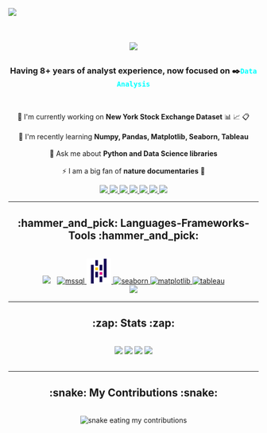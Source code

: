 [//]: # (https://gpvc.arturio.dev/Serahsi) 
[//]: # (Unfortunately aliwert's repo, as seen above was archived and the link isn't working so I built my own "https://github.com/Serahsi/github-profile-view-tracker")
![](https://komarev.com/ghpvc/?username=Serahsi&style=for-the-badge&color=orange)

<h1 align="center">
    <img src="https://readme-typing-svg.herokuapp.com/?font=Righteous&size=35&center=true&vCenter=true&width=500&height=70&duration=4000&lines=Hi+There!+👋;+I'm+Serahsi+Sen!;A+Curious+🔍+Data+Analyst!+" />
</h1>
<h3 align="center">Having 8+ years of analyst experience, now focused on ✒️<code style="color : aqua">Data Analysis</code></h3>
<br/>
<div align="center">
 
 :telescope: I'm currently working on **New York Stock Exchange Dataset** 📊 📈 📋<br><br>
 :seedling: I'm recently learning **Numpy, Pandas, Matplotlib, Seaborn, Tableau**<br><br>
:speech_balloon: Ask me about **Python and Data Science libraries**<br><br>
:zap: I am a big fan of **nature documentaries** 🐧
 </div>
 
<div align="center"> 
  <a href="mailto:truthseeker308803@gmail.com">
    <img src="https://img.shields.io/badge/Gmail-333333?style=for-the-badge&logo=gmail&logoColor=red" />
  </a>
  <a href="https://www.linkedin.com/in/serahsi-sen/" target="_blank">
    <img src="https://img.shields.io/badge/LinkedIn-0077B5?style=for-the-badge&logo=linkedin&logoColor=white" target="_blank" />
  </a>
  <a href="https://public.tableau.com/app/profile/serahsi.sen/vizzes" target="_blank">
     <img src="https://img.shields.io/badge/Tableau-E97627?style=for-the-badge&logo=Tableau&logoColor=white" target="_blank" /> <!-- sqlite, safari, google-chrome are other good icon options -->
  </a>
 <a href="https://www.kaggle.com/serahsisen">
    <img src="https://img.shields.io/badge/Kaggle-20BEFF?style=for-the-badge&logo=Kaggle&logoColor=white" />
  </a>
  <a href="https://stackoverflow.com/users/22994857/serahsi-sen">
    <img src=" 	https://img.shields.io/badge/Stack_Overflow-FE7A16?style=for-the-badge&logo=stack-overflow&logoColor=white" />
  </a>
   <a href="https://www.hackerrank.com/profile/serahsi">
    <img src="https://img.shields.io/badge/-Hackerrank-2EC866?style=for-the-badge&logo=HackerRank&logoColor=white" />
  </a>
   <a href="https://medium.com/@truthseeker308803">
    <img src="https://img.shields.io/badge/Medium-12100E?style=for-the-badge&logo=medium&logoColor=white" />
  </a>
</div>
 <hr/>
 
<h2 align="center">:hammer_and_pick: Languages-Frameworks-Tools :hammer_and_pick:</h2>
<br/>
<div align="center">
  <img src="https://skillicons.dev/icons?i=python,mysql" />
    <a href="https://www.microsoft.com/en-us/sql-server" target="_blank" rel="noreferrer"> <img src="https://www.svgrepo.com/show/303229/microsoft-sql-server-logo.svg" style="border-radius: 40; margin-left: 10px;" alt="mssql" width="50" height="50"/> </a> <a href="https://pandas.pydata.org/" target="_blank" rel="noreferrer"> <img src="https://raw.githubusercontent.com/devicons/devicon/2ae2a900d2f041da66e950e4d48052658d850630/icons/pandas/pandas-original.svg" alt="pandas" style="border-radius: 40;" alt="mssql" width="50" height="50"/> <a href="https://seaborn.pydata.org/" target="_blank" rel="noreferrer"> <img src="https://seaborn.pydata.org/_images/logo-mark-lightbg.svg" alt="seaborn" style="border-radius: 40;" alt="seaborn" width="55" height="55" />
<a href="https://matplotlib.org/" target="_blank" rel="noreferrer"> <img src="https://upload.wikimedia.org/wikipedia/commons/0/01/Created_with_Matplotlib-logo.svg" alt="matplotlib" style="border-radius: 40;" alt="mssql" width="50" height="50"/> </a>
<a href="https://www.tableau.com/" target="_blank" rel="noreferrer"> <img src="https://cloud.githubusercontent.com/assets/1724406/14420001/cfc72600-ffc9-11e5-8743-9b94ce8af254.png" alt="tableau" alt="tableau" width="50" height="50" style="border-radius: 40;"> </a>
  <br>  
  <img src="https://skillicons.dev/icons?i=html,css,github,git,linux,ubuntu,anaconda,vscode,azure" />
 

<hr/>
<h2 align="center">:zap: Stats :zap:</h2>
<br>
<div align=center>

  <img width="440px" src="https://github-readme-activity-graph.vercel.app/graph?username=Serahsi&theme=react">
  <img width="385px" src="https://github-readme-streak-stats.herokuapp.com/?user=Serahsi&theme=react" />
  <img width="440px" src="https://github-readme-stats.vercel.app/api?username=Serahsi&show_icons=true&theme=react">
  <img width="385px" src="https://github-readme-stats.anuraghazra1.vercel.app/api/top-langs/?username=Serahsi&layout=compact&theme=react" />
  <br/>

</div>
<br/>
<hr/>
<div align="center">
  <h2>:snake: My Contributions :snake:</h2>
  <br>
  <img alt="snake eating my contributions" src="https://raw.githubusercontent.com/Serahsi/Serahsi/output/github-contribution-grid-snake.svg" />
  
  <br/><br/><br/>
</div>
